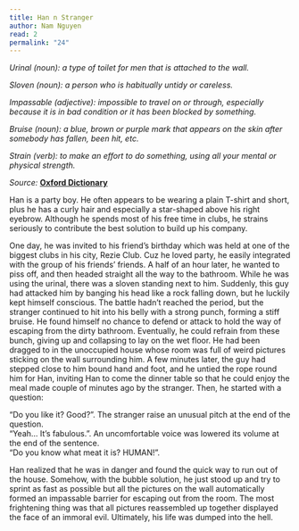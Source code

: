 ```yaml
---
title: Han n Stranger
author: Nam Nguyen
read: 2
permalink: "24"
---
```

*Urinal (noun): a type of toilet for men that is attached to the wall.*

*Sloven (noun): a person who is habitually untidy or careless.* 

*Impassable (adjective): impossible to travel on or through, especially because it is in bad condition or it has been blocked by something.*

*Bruise (noun): a blue, brown or purple mark that appears on the skin after somebody has fallen, been hit, etc.* 

*Strain (verb): to make an effort to do something, using all your mental or physical strength.* 


_Source:_ [**Oxford Dictionary**](https://www.oxfordlearnersdictionaries.com/)

Han is a party boy. He often appears to be wearing a plain T-shirt and short, plus he has a curly hair and especially a star-shaped above his right eyebrow. Although he spends most of his free time in clubs, he strains seriously to contribute the best solution to build up his company. 

One day, he was invited to his friend’s birthday which was held at one of the biggest clubs in his city, Rezie Club. Cuz he loved party, he easily integrated with the group of his friends’ friends. A half of an hour later, he wanted to piss off, and then headed straight all the way to the bathroom. While he was using the urinal, there was a sloven standing next to him. Suddenly, this guy had attacked him by banging his head like a rock falling down, but he luckily kept himself conscious. The battle hadn’t reached the period, but the stranger continued to hit into his belly with a strong punch, forming a stiff bruise. He found himself no chance to defend or attack to hold the way of escaping from the dirty bathroom. Eventually, he could refrain from these bunch, giving up and collapsing to lay on the wet floor. He had been dragged to in the unoccupied house whose room was full of weird pictures sticking on the wall surrounding him.  A few minutes later, the guy had stepped close to him bound hand and foot, and he untied the rope round him for Han, inviting Han to come the dinner table so that he could enjoy the meal made couple of minutes ago by the stranger. Then, he started with a question:

“Do you like it? Good?”. The stranger raise an unusual pitch at the end of the question. <br>
“Yeah… It’s fabulous.”. An uncomfortable voice was lowered its volume at the end of the sentence. <br>
“Do you know what meat it is? HUMAN!”. 

Han realized that he was in danger and found the quick way to run out of the house. Somehow, with the bubble solution, he just stood up and try to sprint as fast as possible but all the pictures on the wall automatically formed an impassable barrier for escaping out from the room. The most frightening thing was that all pictures reassembled up together displayed the face of an immoral evil. Ultimately, his life was dumped into the hell.
